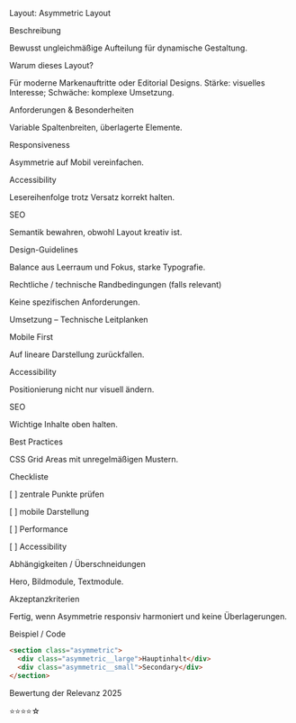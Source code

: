 Layout: Asymmetric Layout

Beschreibung

Bewusst ungleichmäßige Aufteilung für dynamische Gestaltung.

Warum dieses Layout?

Für moderne Markenauftritte oder Editorial Designs. Stärke: visuelles Interesse; Schwäche: komplexe Umsetzung.

Anforderungen & Besonderheiten

Variable Spaltenbreiten, überlagerte Elemente.

Responsiveness

Asymmetrie auf Mobil vereinfachen.

Accessibility

Lesereihenfolge trotz Versatz korrekt halten.

SEO

Semantik bewahren, obwohl Layout kreativ ist.

Design-Guidelines

Balance aus Leerraum und Fokus, starke Typografie.

Rechtliche / technische Randbedingungen (falls relevant)

Keine spezifischen Anforderungen.

Umsetzung – Technische Leitplanken

Mobile First

Auf lineare Darstellung zurückfallen.

Accessibility

Positionierung nicht nur visuell ändern.

SEO

Wichtige Inhalte oben halten.

Best Practices

CSS Grid Areas mit unregelmäßigen Mustern.

Checkliste

[ ] zentrale Punkte prüfen

[ ] mobile Darstellung

[ ] Performance

[ ] Accessibility

Abhängigkeiten / Überschneidungen

Hero, Bildmodule, Textmodule.

Akzeptanzkriterien

Fertig, wenn Asymmetrie responsiv harmoniert und keine Überlagerungen.

Beispiel / Code

```html
<section class="asymmetric">
  <div class="asymmetric__large">Hauptinhalt</div>
  <div class="asymmetric__small">Secondary</div>
</section>
```

Bewertung der Relevanz 2025

⭐⭐⭐⭐☆
